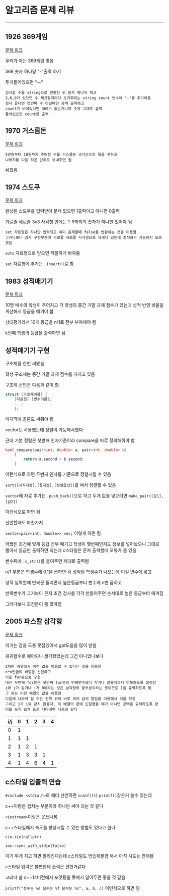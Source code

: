 # 알고리즘 문제 리뷰
---
## 1926 369게임
[문제 링크](https://swexpertacademy.com/main/code/problem/problemDetail.do?contestProbId=AV5PTeo6AHUDFAUq)

우리가 아는 369게임 맞음

369 숫자 하나당 "-"출력 하기

두개들어있으면 "--"

```
검사할 수를 string으로 변환한 뒤 문자 하나씩 체크
3,6,9가 있으면 수 체크할때마다 초기화되는 string count 변수에 "-"를 추가해줌
검사 끝나면 첫번째 수 아닐때만 공백 출력하고
count가 비어있다면 369가 없는거니까 숫자 그대로 출력
들어있으면 count를 출력
```

## 1970 거스름돈
[문제 링크](https://swexpertacademy.com/main/code/problem/problemDetail.do?contestProbId=AV5PsIl6AXIDFAUq)

```
5만원부터 10원까지 주어진 수를 거스름돈 크기순으로 몫을 구하고
나머지를 다음 작은 단위로 보내주면 됨
```
쉬웠음

## 1974 스도쿠
[문제 링크](https://swexpertacademy.com/main/code/problem/problemDetail.do?contestProbId=AV5Psz16AYEDFAUq)

완성된 스도쿠를 입력받아 문제 없으면 1출력이고 아니면 0출력

가로즐 세로줄 3x3 사각형 안에는 1-9까지의 숫자가 하나만 있어야 됨

```
set 자료형은 하나만 입력되고 이미 존재할때 false를 반환하는 것을 이용함
그러다보니 검사 구현부분이 가로줄 세로줄 사각형으로 세개나 있는데 최적화가 가능한지 모르겠음
```

`auto` 자료형으로 받으면 적절하게 바꿔줌

`set` 자료형에 추가는 `.insert()`로 함

## 1983 성적매기기
[문제 링크](https://swexpertacademy.com/main/code/problem/problemDetail.do?contestProbId=AV5PwGK6AcIDFAUq)

10명 배수의 학생이 주어지고 각 학생의 중간 기말 과제 점수가 있는데 성적 반영 비율을 계산해서 등급을 매겨야 함

상대평가라서 10개 등급을 n/1로 전부 부여해야 됨

k번째 학생의 등급을 출력하면 됨

## 성적매기기 구현

구조체를 한번 써봤음

학생 구조체는 중간 기말 과제 점수를 가지고 있음

구조체 선언은 다음과 같이 함

```c++
struct [구조체이름] {
    [자료형] [변수이름];
    ...;
    };
```

마지막에 콜론도 써줘야 됨

vector도 사용했는데 정렬이 가능해서였다

근데 기본 정렬은 첫번째 인자기준이라 compare을 따로 정의해줘야 함

```c++
bool compare(pair<int, double> a, pair<int, double> b)
    {
        return a.second > b.second;
    }
```
이런식으로 하면 두번째 인자를 기준으로 정렬시킬 수 있음

`sort([시작지점],[끝지점],[정렬옵션])`를 써서 정렬할 수 있음

`vector`에 자료 추가는 `.push_back()`으로 하고 두개 값을 넣으려면 `make_pair([값1],[값2])` 

이런식으로 하면 됨

선언할때도 마찬가지

`vector<pair<int, double>> vec;` 이렇게 하면 됨

어쨌든 조건에 맞게 등급 전부 매기고 학생이 몇번째인지도 정보를 넣어놨으니 그대로 뽑아서 등급만 출력하면 되는데 c스타일은 문자 출력할때 오류가 좀 있음

변수뒤에 `.c_str()`를 붙여주면 제대로 출력됨

n/1 부분은 학생수에 0.1을 곱하면 각 성적당 학생수가 나오는데 이걸 변수에 넣고

성적 입력할때 반복문 돌리면서 높은등급부터 변수에 n번 곱하고

반복변수가 그거보다 큰지 조건 검사를 각각 만들어주면 순서대로 높은 등급부터 매겨짐

그러다보니 조건문이 좀 많아짐

## 2005 파스칼 삼각형
[문제 링크](https://swexpertacademy.com/main/code/problem/problemDetail.do?contestProbId=AV5P0-h6Ak4DFAUq)

이거는 감을 도통 못잡겠어서 gpt도움을 많이 받음

재귀함수로 해야되나 생각했었는데 그건 아니었나보다

```
2차원 배열에서 이전 값을 이용할 수 있다는 것을 이용함
n*n만큼의 배열을 선언하고
이중 for문으로 구현
대신 두번째 for문은 첫번째 for문의 반복변수보다 작거나 같을때까지 반복하도록 설정함
i와 j가 같거나 j가 0이라는 것은 삼각형의 끝부분이라는 뜻이므로 1을 출력하도록 함
그 외는 이전 배열의 값을 이용함
다음에 나와야 할 수는 왼쪽 위와 바로 위의 값의 합임을 이용해서 식을 작성
그리고 j가 i와 같지 않을때, 즉 배열의 끝에 도달했을 때가 아니면 공백을 출력하도록 함
이를 보기 쉽게 표로 나타내면 다음과 같다
```

| i/j | 0   | 1   | 2   | 3   | 4   |
| --- | --- | --- | --- | --- | --- |
| 0   | 1   |     |     |     |     |
| 1   | 1   | 1   |     |     |     |
| 2   | 1   | 2   | 1   |     |     |
| 3   | 1   | 3   | 3   | 1   |     |
| 4   | 1   | 4   | 6   | 4   | 1   |

## c스타일 입출력 연습

`#include <stdio.h>`로 헤더 선언하면 `scanf()`나 `printf()`같은거 쓸수 있는데

c++이랑은 겹치는 부분이라 하나만 써야 되는 것 같다

`<iostream>`이랑은 못쓰나봄

c++스타일에서 속도를 향상시킬 수 있는 방법도 있다고 한다

`cin.tie(nullptr)`

`ios::sync_with_stdio(false)`

이거 두개 치고 하면 빨라진다는데 c스타일도 연습해볼겸 해서 아직 시도는 안해봄

c스타일 입력은 불편한데 출력은 편한거같다

코테때 쓸 c++14버전에서 포맷팅을 못해서 알아두면 좋을 것 같음

`printf("정수는 %d 실수는 %f 문자는 %s", a, b, c)` 이런식으로 하면 됨